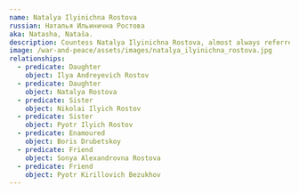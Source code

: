```yaml
---
name: Natalya Ilyinichna Rostova
russian: Наталья Ильинична Ростова
aka: Natasha, Nataša.
description: Countess Natalya Ilyinichna Rostova, almost always referred to simply as Natasha, is the thirteen-year-old daughter of Count Ilya Rostov. The embodiment of impulsiveness and spontaneity, she's one of the main characters in War and Peace and she's often considered Tolstoy's ideal woman.
image: /war-and-peace/assets/images/natalya_ilyinichna_rostova.jpg
relationships:
  - predicate: Daughter
    object: Ilya Andreyevich Rostov
  - predicate: Daughter
    object: Natalya Rostova
  - predicate: Sister
    object: Nikolai Ilyich Rostov
  - predicate: Sister
    object: Pyotr Ilyich Rostov
  - predicate: Enamoured
    object: Boris Drubetskoy
  - predicate: Friend
    object: Sonya Alexandrovna Rostova
  - predicate: Friend
    object: Pyotr Kirillovich Bezukhov
---
```

